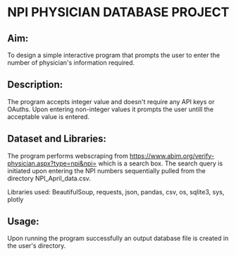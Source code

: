 # NPI PHYSICIAN DATABASE PROJECT
## Aim: 
To design a simple interactive program that prompts the user to enter the number of physician's information required. 

## Description:
The program accepts integer value and doesn't require any API keys or OAuths. Upon entering non-integer values it prompts the user untill the acceptable value is entered. 

## Dataset and Libraries:
The program performs webscraping from https://www.abim.org/verify-physician.aspx?type=npi&npi= which is a search box. The search query is initiated upon entering the NPI numbers sequentially pulled from the directory NPI_April_data.csv. 

Libraries used:
BeautifulSoup, requests, json, pandas, csv, os, sqlite3, sys, plotly

## Usage:
Upon running the program successfully an output database file is created in the user's directory. 


